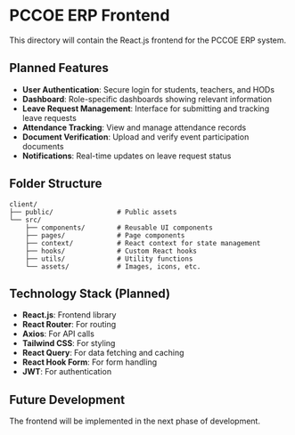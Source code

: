 # PCCOE ERP Frontend

This directory will contain the React.js frontend for the PCCOE ERP system.

## Planned Features

- **User Authentication**: Secure login for students, teachers, and HODs
- **Dashboard**: Role-specific dashboards showing relevant information
- **Leave Request Management**: Interface for submitting and tracking leave requests
- **Attendance Tracking**: View and manage attendance records
- **Document Verification**: Upload and verify event participation documents
- **Notifications**: Real-time updates on leave request status

## Folder Structure

```
client/
├── public/                # Public assets
└── src/
    ├── components/        # Reusable UI components
    ├── pages/             # Page components
    ├── context/           # React context for state management
    ├── hooks/             # Custom React hooks
    ├── utils/             # Utility functions
    └── assets/            # Images, icons, etc.
```

## Technology Stack (Planned)

- **React.js**: Frontend library
- **React Router**: For routing
- **Axios**: For API calls
- **Tailwind CSS**: For styling
- **React Query**: For data fetching and caching
- **React Hook Form**: For form handling
- **JWT**: For authentication

## Future Development

The frontend will be implemented in the next phase of development. 